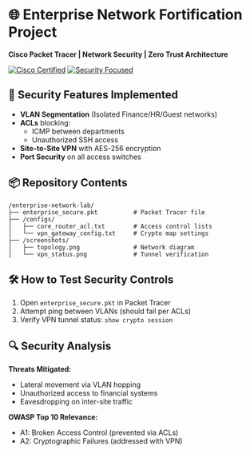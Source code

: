 # 🌐 Enterprise Network Fortification Project

**Cisco Packet Tracer | Network Security | Zero Trust Architecture**

[![Cisco Certified](https://img.shields.io/badge/Cisco_Networking_Academy-Student-blue?logo=cisco)](https://www.netacad.com)
[![Security Focused](https://img.shields.io/badge/Security-Hardened-orange)](https://owasp.org)

## 🔐 Security Features Implemented
- **VLAN Segmentation** (Isolated Finance/HR/Guest networks)
- **ACLs** blocking:
  - ICMP between departments
  - Unauthorized SSH access
- **Site-to-Site VPN** with AES-256 encryption
- **Port Security** on all access switches

## 📦 Repository Contents
```
/enterprise-network-lab/
├── enterprise_secure.pkt          # Packet Tracer file
├── /configs/
│   ├── core_router_acl.txt        # Access control lists
│   └── vpn_gateway_config.txt     # Crypto map settings
├── /screenshots/
│   ├── topology.png               # Network diagram
│   └── vpn_status.png             # Tunnel verification
```

## 🛠️ How to Test Security Controls
1. Open `enterprise_secure.pkt` in Packet Tracer
2. Attempt ping between VLANs (should fail per ACLs)
3. Verify VPN tunnel status: `show crypto session`

## 🔍 Security Analysis
**Threats Mitigated:**
- Lateral movement via VLAN hopping
- Unauthorized access to financial systems
- Eavesdropping on inter-site traffic

**OWASP Top 10 Relevance:**
- A1: Broken Access Control (prevented via ACLs)
- A2: Cryptographic Failures (addressed with VPN)
